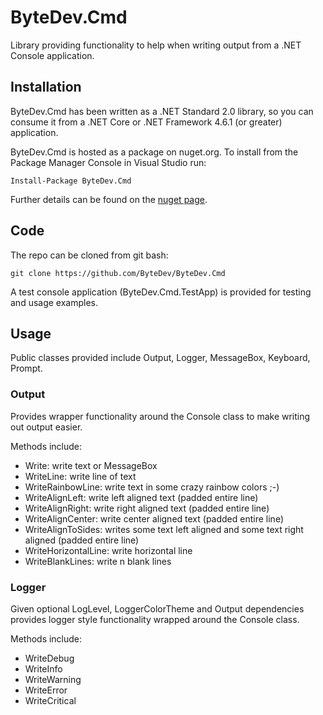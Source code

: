 ﻿# ByteDev.Cmd

Library providing functionality to help when writing output from a .NET Console application.

## Installation

ByteDev.Cmd has been written as a .NET Standard 2.0 library, so you can consume it from a .NET Core or .NET Framework 4.6.1 (or greater) application.

ByteDev.Cmd is hosted as a package on nuget.org.  To install from the Package Manager Console in Visual Studio run:

`Install-Package ByteDev.Cmd`

Further details can be found on the [nuget page](https://www.nuget.org/packages/ByteDev.Cmd/).

## Code

The repo can be cloned from git bash:

`git clone https://github.com/ByteDev/ByteDev.Cmd`

A test console application (ByteDev.Cmd.TestApp) is provided for testing and usage examples.

## Usage

Public classes provided include Output, Logger, MessageBox, Keyboard, Prompt.

### Output

Provides wrapper functionality around the Console class to make writing out output easier.

Methods include:
- Write: write text or MessageBox
- WriteLine: write line of text
- WriteRainbowLine: write text in some crazy rainbow colors ;-)
- WriteAlignLeft: write left aligned text (padded entire line)
- WriteAlignRight: write right aligned text (padded entire line)
- WriteAlignCenter: write center aligned text (padded entire line)
- WriteAlignToSides: writes some text left aligned and some text right aligned (padded entire line)
- WriteHorizontalLine: write horizontal line 
- WriteBlankLines: write n blank lines

### Logger

Given optional LogLevel, LoggerColorTheme and Output dependencies provides logger style functionality wrapped around the Console class.

Methods include:
- WriteDebug
- WriteInfo
- WriteWarning
- WriteError
- WriteCritical
